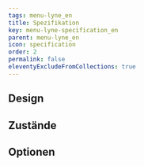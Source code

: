 ```yaml
---
tags: menu-lyne_en
title: Spezifikation
key: menu-lyne-specification_en
parent: menu-lyne_en
icon: specification
order: 2
permalink: false
eleventyExcludeFromCollections: true
---
```


## Design 

## Zustände

## Optionen



